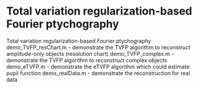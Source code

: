 # Total variation regularization-based Fourier ptychography
Total variation regularization-based Fourier ptychography
demo_TVFP_resChart.m  - demonstrate the TVFP algorithm to reconstruct amplitude-only objects (resolution chart)
demo_TVFP_complex.m   - demonstrate the TVFP algorithm to reconstruct complex objects
demo_eTVFP.m          - demonstrate the eTVFP algorithm which could estimate pupil function
demo_realData.m       - demonstrate the reconstruction for real data
